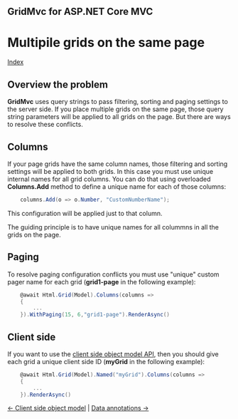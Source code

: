 ﻿## GridMvc for ASP.NET Core MVC

# Multipile grids on the same page

[Index](Documentation.md)

## Overview the problem

**GridMvc** uses query strings to pass filtering, sorting and paging settings to the server side. 
If you place multiple grids on the same page, those query string parameters will be applied to all grids on the page. 
But there are ways to resolve these conflicts.

## Columns

If your page grids have the same column names, those filtering and sorting settings will be applied to both grids. 
In this case you must use unique internal names for all grid columns. 
You can do that using overloaded **Columns.Add** method to define a unique name for each of those columns:

```c#
    сolumns.Add(o => o.Number, "CustomNumberName");
```
This configuration will be applied just to that column.

The guiding principle is to have unique names for all colummns in all the grids on the page.

## Paging

To resolve paging configuration conflicts you must use "unique" custom pager name for each grid (**grid1-page** in the following example):

```c#
    @await Html.Grid(Model).Columns(columns =>
    {
        ...
    }).WithPaging(15, 6,"grid1-page").RenderAsync()
```

## Client side

If you want to use the [client side object model API](Client_side_object_model.md), then you should give each grid a unique client side ID (**myGrid** in the following example):


```c#
    @await Html.Grid(Model).Named("myGrid").Columns(columns =>
    {
        ...
    }).RenderAsync()
```

[<- Client side object model](Client_side_object_model.md) | [Data annotations ->](Data_annotations.md)